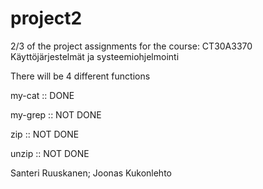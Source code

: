 # project2
2/3 of the project assignments for the course: CT30A3370 Käyttöjärjestelmät ja systeemiohjelmointi

There will be 4 different functions

my-cat :: DONE

my-grep :: NOT DONE

zip :: NOT DONE

unzip :: NOT DONE

Santeri Ruuskanen; Joonas Kukonlehto
